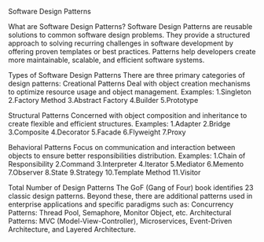Software Design Patterns

What are Software Design Patterns?
Software Design Patterns are reusable solutions to common software design problems. They provide a structured approach to solving recurring challenges in software development by offering proven templates or best practices. Patterns help developers create more maintainable, scalable, and efficient software systems.

Types of Software Design Patterns
There are three primary categories of design patterns:
Creational Patterns
Deal with object creation mechanisms to optimize resource usage and object management.
Examples:
1.Singleton
2.Factory Method
3.Abstract Factory
4.Builder
5.Prototype

Structural Patterns
Concerned with object composition and inheritance to create flexible and efficient structures.
Examples:
1.Adapter
2.Bridge
3.Composite
4.Decorator
5.Facade
6.Flyweight
7.Proxy


Behavioral Patterns
Focus on communication and interaction between objects to ensure better responsibilities distribution.
Examples:
1.Chain of Responsibility
2.Command
3.Interpreter
4.Iterator
5.Mediator
6.Memento
7.Observer
8.State
9.Strategy
10.Template Method
11.Visitor


Total Number of Design Patterns
The GoF (Gang of Four) book identifies 23 classic design patterns. Beyond these, there are additional patterns used in enterprise applications and specific paradigms such as:
Concurrency Patterns: Thread Pool, Semaphore, Monitor Object, etc.
Architectural Patterns: MVC (Model-View-Controller), Microservices, Event-Driven Architecture, and Layered Architecture.
